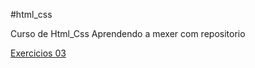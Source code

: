 #html_css

Curso de Html_Css
Aprendendo a mexer com repositorio

<a href='https://borges1202.github.io/html_css/exercicos/MOD1/EX03/index.html'>Exercicios 03</a>